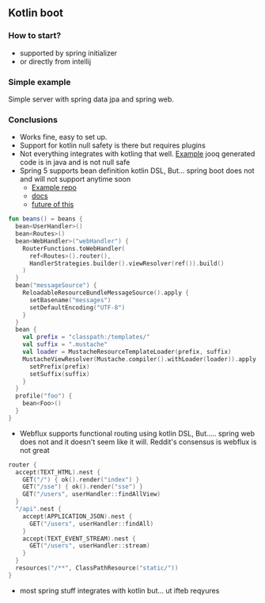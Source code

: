 ## Kotlin boot


### How to start? 
- supported by spring initializer
- or directly from intellij

### Simple example

Simple server with spring data jpa and spring web. 


### Conclusions
- Works fine, easy to set up.  
- Support for kotlin null safety is there but requires plugins
- Not everything integrates with kotling that well. [Example](https://github.com/bastman/spring-kotlin-jooq) jooq generated code is in java and is not null safe 
- Spring 5 supports bean definition kotlin DSL, But... spring boot does not and will not support anytime soon
    - [Example repo](https://github.com/sdeleuze/spring-kotlin-functional/blob/master/src/main/kotlin/functional/Beans.kt)
    - [docs](https://docs.spring.io/spring-framework/docs/5.0.0.RELEASE/spring-framework-reference/kotlin.html#bean-definition-dsl)
    - [future of this](https://github.com/spring-projects-experimental/spring-fu)
```kotlin
fun beans() = beans {
  bean<UserHandler>()
  bean<Routes>()
  bean<WebHandler>("webHandler") {
    RouterFunctions.toWebHandler(
      ref<Routes>().router(),
      HandlerStrategies.builder().viewResolver(ref()).build()
    )
  }
  bean("messageSource") {
    ReloadableResourceBundleMessageSource().apply {
      setBasename("messages")
      setDefaultEncoding("UTF-8")
    }
  }
  bean {
    val prefix = "classpath:/templates/"
    val suffix = ".mustache"
    val loader = MustacheResourceTemplateLoader(prefix, suffix)
    MustacheViewResolver(Mustache.compiler().withLoader(loader)).apply {
      setPrefix(prefix)
      setSuffix(suffix)
    }
  }
  profile("foo") {
    bean<Foo>()
  }
}
```
- Webflux supports functional routing using kotlin DSL, But..... spring web does not and it doesn't seem like it will. Reddit's consensus is webflux is not great
```kotlin
router {
  accept(TEXT_HTML).nest {
    GET("/") { ok().render("index") }
    GET("/sse") { ok().render("sse") }
    GET("/users", userHandler::findAllView)
  }
  "/api".nest {
    accept(APPLICATION_JSON).nest {
      GET("/users", userHandler::findAll)
    }
    accept(TEXT_EVENT_STREAM).nest {
      GET("/users", userHandler::stream)
    }
  }
  resources("/**", ClassPathResource("static/"))
}
```

- most spring stuff integrates with kotlin but... ut ifteb reqyures


